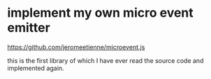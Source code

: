 # implement my own micro event emitter

https://github.com/jeromeetienne/microevent.js

this is the first library of which I have ever read the source code and implemented again. 
